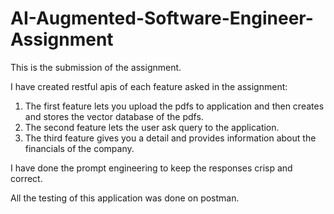 # AI-Augmented-Software-Engineer-Assignment


This is the submission of the assignment.

I have created restful apis of each feature asked in the assignment:
1. The first feature lets you upload the pdfs to application and then creates and stores the vector database of the pdfs.
2. The second feature lets the user ask query to the application.
3. The third feature gives you a detail and provides information about the financials of the company.

I have done the prompt engineering to keep the responses crisp and correct.

All the testing of this application was done on postman.
